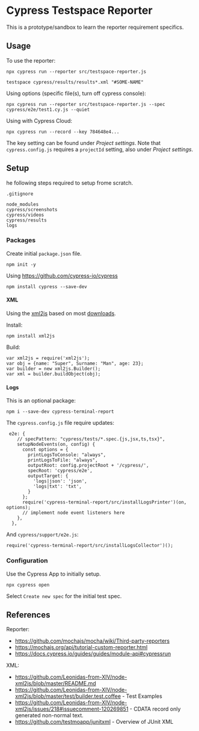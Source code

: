 # Cypress Testspace Reporter
This is a prototype/sandbox to learn the reporter requirement specifics.

## Usage
To use the reporter:

```
npx cypress run --reporter src/testspace-reporter.js
```
```
testspace cypress/results/results*.xml "#SOME-NAME"
```

Using options (specific file(s), turn off cypress console):

```
npx cypress run --reporter src/testspace-reporter.js --spec cypress/e2e/test1.cy.js --quiet
```

Using with Cypress Cloud:
```
npx cypress run --record --key 784648e4...
```
The key setting can be found under *Project settings*. Note that `cypress.config.js` requires a `projectId` setting, also under *Project settings*.

## Setup
he following steps required to setup frome scratch.

`.gitignore`
```
node_modules
cypress/screenshots
cypress/videos
cypress/results
logs
```

### Packages
Create initial `package.json` file.
```
npm init -y
```
Using https://github.com/cypress-io/cypress
```
npm install cypress --save-dev
```

#### XML
Using the [xml2js](https://github.com/Leonidas-from-XIV/node-xml2js) based on most [downloads](https://npmtrends.com/fast-xml-parser-vs-xml-js-vs-xml-to-json-vs-xml2js-vs-xml2json).

Install:
```
npm install xml2js
```

Build:
```
var xml2js = require('xml2js');
var obj = {name: "Super", Surname: "Man", age: 23};
var builder = new xml2js.Builder();
var xml = builder.buildObject(obj);
```
#### Logs
This is an optional package:

```
npm i --save-dev cypress-terminal-report
```

The `cypress.config.js` file require updates:

```
 e2e: {
    // specPattern: "cypress/tests/*.spec.{js,jsx,ts,tsx}",
    setupNodeEvents(on, config) {
      const options = {
        printLogsToConsole: "always",
        printLogsToFile: "always",
        outputRoot: config.projectRoot + '/cypress/',
        specRoot: 'cypress/e2e',
        outputTarget: {
          'logs|json': 'json',
          'logs|txt': 'txt',
        }
      };
      require('cypress-terminal-report/src/installLogsPrinter')(on, options);
      // implement node event listeners here
    },
  },
```

And `cypress/support/e2e.js`:
```
require('cypress-terminal-report/src/installLogsCollector')();
```


### Configuration
Use the Cypress App to initially setup.

```
npx cypress open
```

Select `Create new spec` for the initial test spec.

## References

Reporter:
- https://github.com/mochajs/mocha/wiki/Third-party-reporters
- https://mochajs.org/api/tutorial-custom-reporter.html
- https://docs.cypress.io/guides/guides/module-api#cypressrun

XML:
- https://github.com/Leonidas-from-XIV/node-xml2js/blob/master/README.md
- https://github.com/Leonidas-from-XIV/node-xml2js/blob/master/test/builder.test.coffee - Test Examples
- https://github.com/Leonidas-from-XIV/node-xml2js/issues/218#issuecomment-120269851 - CDATA record only generated non-normal text.
- https://github.com/testmoapp/junitxml - Overview of JUnit XML